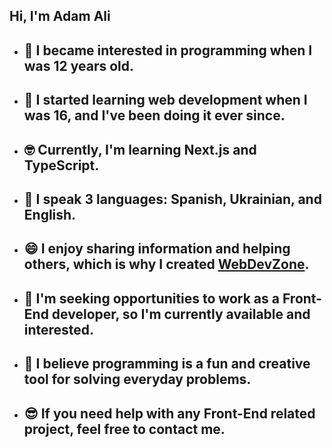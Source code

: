 ## Hi, I'm Adam Ali

- ## 🤔 I became interested in programming when I was 12 years old.
- ## 🧐 I started learning web development when I was 16, and I've been doing it ever since.
- ## 🤓 Currently, I'm learning **Next.js** and **TypeScript**.
- ## 🤯 I speak 3 languages: Spanish, Ukrainian, and English.
- ## 😄 I enjoy sharing information and helping others, which is why I created **[WebDevZone](https://webdevzone.adamaliweb.com/)**.
- ## 🤑 I'm seeking opportunities to work as a **Front-End** developer, so I'm currently available and interested.
- ## 🥳 I believe programming is a fun and creative tool for solving everyday problems.
- ## 😎 If you need help with any **Front-End** related project, feel free to contact me.
